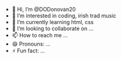 - 👋 Hi, I’m @DODonovan20
- 👀 I’m interested in coding, irish trad music
- 🌱 I’m currently learning html, css
- 💞️ I’m looking to collaborate on ...
- 📫 How to reach me ...
- 😄 Pronouns: ...
- ⚡ Fun fact: ...

<!---
DODonovan20/DODonovan20 is a ✨ special ✨ repository because its `README.md` (this file) appears on your GitHub profile.
You can click the Preview link to take a look at your changes.
--->
